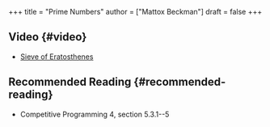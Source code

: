 +++
title = "Prime Numbers"
author = ["Mattox Beckman"]
draft = false
+++

## Video {#video}

-   [Sieve of Eratosthenes](../../videos/sieve-of-eratosthenes)


## Recommended Reading {#recommended-reading}

-   Competitive Programming 4, section 5.3.1--5
